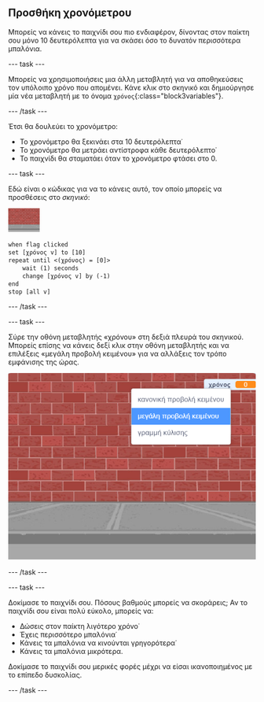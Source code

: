 ## Προσθήκη χρονόμετρου

Μπορείς να κάνεις το παιχνίδι σου πιο ενδιαφέρον, δίνοντας στον παίκτη σου μόνο 10 δευτερόλεπτα για να σκάσει όσο το δυνατόν περισσότερα μπαλόνια.

--- task ---

Μπορείς να χρησιμοποιήσεις μια άλλη μεταβλητή για να αποθηκεύσεις τον υπόλοιπο χρόνο που απομένει. Κάνε κλικ στο σκηνικό και δημιούργησε μία νέα μεταβλητή με το όνομα `χρόνος`{:class="block3variables"}.

--- /task ---

Έτσι θα δουλεύει το χρονόμετρο:

+ Το χρονόμετρο θα ξεκινάει στα 10 δευτερόλεπτα˙
+ Το χρονόμετρο θα μετράει αντίστροφα κάθε δευτερόλεπτο˙
+ Το παιχνίδι θα σταματάει όταν το χρονόμετρο φτάσει στο 0.

--- task ---

Εδώ είναι ο κώδικας για να το κάνεις αυτό, τον οποίο μπορείς να προσθέσεις στο _σκηνικό_:

![αντικείμενο μπαλόνι](images/stage-sprite.png)

```blocks3
when flag clicked
set [χρόνος v] to [10]
repeat until <(χρόνος) = [0]>
    wait (1) seconds
    change [χρόνος v] by (-1)
end
stop [all v]
```

--- /task ---

--- task ---

Σύρε την οθόνη μεταβλητής «χρόνου» στη δεξιά πλευρά του σκηνικού. Μπορείς επίσης να κάνεις δεξί κλικ στην οθόνη μεταβλητής και να επιλέξεις «μεγάλη προβολή κειμένου» για να αλλάξεις τον τρόπο εμφάνισης της ώρας.

![στιγμιότυπο οθόνης](images/balloons-readout.png)

--- /task ---

--- task ---

Δοκίμασε το παιχνίδι σου. Πόσους βαθμούς μπορείς να σκοράρεις; Αν το παιχνίδι σου είναι πολύ εύκολο, μπορείς να:

+ Δώσεις στον παίκτη λιγότερο χρόνο˙
+ Έχεις περισσότερο μπαλόνια˙
+ Κάνεις τα μπαλόνια να κινούνται γρηγορότερα˙
+ Κάνεις τα μπαλόνια μικρότερα.

Δοκίμασε το παιχνίδι σου μερικές φορές μέχρι να είσαι ικανοποιημένος με το επίπεδο δυσκολίας.

--- /task ---

